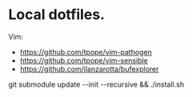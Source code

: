 # Local dotfiles.

Vim:

- https://github.com/tpope/vim-pathogen
- https://github.com/tpope/vim-sensible
- https://github.com/jlanzarotta/bufexplorer

git submodule update --init --recursive && ./install.sh
